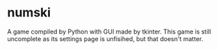 # numski
A game compiled by Python with GUI made by tkinter.
This game is still uncomplete as its settings page is unfisihed, but that doesn't matter.
